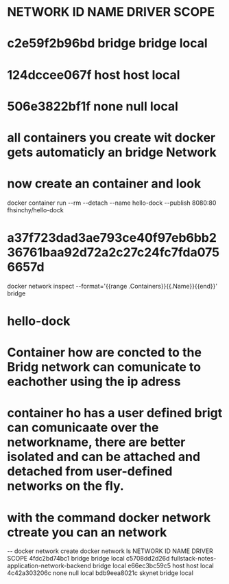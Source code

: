 # NETWORK ID     NAME      DRIVER    SCOPE
# c2e59f2b96bd   bridge    bridge    local
# 124dccee067f   host      host      local
# 506e3822bf1f   none      null      local

# all containers you create wit docker gets automaticly an bridge Network 
# now create an container and look #

docker container run --rm --detach --name hello-dock --publish 8080:80 fhsinchy/hello-dock
# a37f723dad3ae793ce40f97eb6bb236761baa92d72a2c27c24fc7fda0756657d

docker network inspect --format='{{range .Containers}}{{.Name}}{{end}}' bridge
# hello-dock

# Container how are concted to the Bridg network can comunicate to eachother using the ip adress
# container ho has a user defined brigt can comunicaate over the networkname, there are better isolated and can be attached and detached from user-defined networks on the fly. 

# with the command docker network ctreate you can an network 
-- docker network create <network name> 
docker network ls
NETWORK ID     NAME                                          DRIVER    SCOPE
4fdc2bd74bc1   bridge                                        bridge    local
c5708dd2d26d   fullstack-notes-application-network-backend   bridge    local
e66ec3bc59c5   host                                          host      local
4c42a303206c   none                                          null      local
bdb9eea8021c   skynet                                        bridge    local



